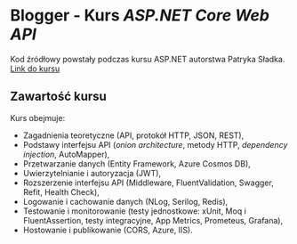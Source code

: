 # Blogger - Kurs  *ASP.NET Core Web API*

Kod źródłowy powstały podczas kursu ASP.NET autorstwa Patryka Sładka. </br>
[Link do kursu](https://szkolaprogramowania.net)

## Zawartość kursu 
Kurs obejmuje:
- Zagadnienia teoretyczne (API, protokół HTTP, JSON, REST),
- Podstawy interfejsu API (*onion architecture*, metody HTTP, *dependency injection*, AutoMapper),
- Przetwarzanie danych (Entity Framework,  Azure Cosmos DB),
- Uwierzytelnianie i autoryzacja (JWT),
- Rozszerzenie interfejsu API (Middleware, FluentValidation, Swagger, Refit, Health Check),
- Logowanie i cachowanie danych (NLog, Serilog, Redis),
- Testowanie i monitorowanie (testy jednostkowe: xUnit, Moq i FluentAssertion, testy integracyjne, App Metrics, Prometeus, Grafana),
- Hostowanie i publikowanie (CORS, Azure, IIS).
